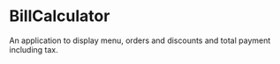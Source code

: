 # BillCalculator
An application to display menu, orders and discounts  and total  payment including tax.
